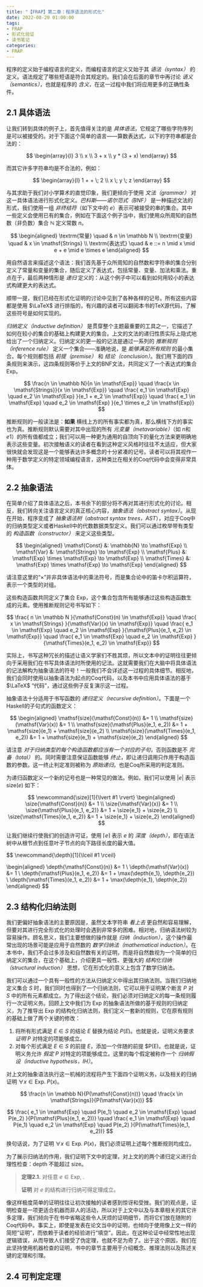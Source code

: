 ```yaml
---
title: "【FRAP】第二章：程序语法的形式化"
date: 2022-08-20 01:00:00
tags:
- FRAP
- 形式化验证
- 读书笔记
categories:
- FRAP
---
```


程序的定义始于编程语言的定义，而编程语言的定义又始于其 *语法（syntax）* 的定义。语法规定了哪些短语是符合其规定的。我们会在后面的章节中再讨论 *语义（semantics）*，也就是程序的 *含义*，在这一过程中我们将应用更多的正确性条件。

<!-- more -->

## 2.1 具体语法

让我们转到具体的例子上，首先值得关注的是 *具体语法*，它规定了哪些字符序列是可以被接受的。对于下面这个简单的语言——算数表达式，以下的字符串都是合法的：

$$
\begin{array}{l}
  3 \\
  x \\
  3 + x \\
  y * (3 + x)
\end{array}
$$

而其它许多字符串均是不合法的，例如：

$$
\begin{array}{l}
  1 + + \; 2 \\
  x \; y \; z
\end{array}
$$

与其求助于我们对小学算术的直觉印象，我们更倾向于使用 *文法（grammar）* 对这一具体语法进行形式化定义。*巴科斯——诺尔范式（BNF）* 是一种描述文法的形式，我们使用一组 *非终结符*（如下文中的 $e$）表示可被接受的串的集合。其中一些定义会使用已有的集合，例如在下面这个例子当中，我们使用众所周知的自然数（非负数）集合 $\mathbb{N}$ 定义常数 $n$。

$$
\begin{aligned}
  \textrm{常量} \quad & n \in \mathbb N \\
  \textrm{变量} \quad & x \in \mathsf{Strings} \\
  \textrm{表达式} \quad & e ::= n \mid x \mid e + e \mid e \times e
\end{aligned}
$$

用自然语言来描述这个语法：我们首先基于众所周知的自然数和字符串的集合分别定义了常量和变量的集合，随后定义了表达式，包括常量、变量、加法和乘法。重点在于，最后两种情形是 *递归* 定义的：从这个例子中可以看到如何用较小的表达式构建更大的表达式。

顺带一提，我们已经在形式化证明的讨论中见到了各种各样的记号。所有这些内容都是使用 $\LaTeX$ 进行排版的，有兴趣的读者可以翻阅本书的TeX源代码，了解这些符号是如何实现的。

*归纳定义（inductive definition）* 是贯穿整个主题最重要的工具之一，它描述了如何在较小的集合的基础上构建更大的集合。上文的文法的递归性质实际上隐式地给出了一个归纳定义。归纳定义的更一般的记法是通过一系列的 *推断规则（inference rule）* 定义一个集合——准确地说，是 *能够满足所有规则* 的最小集合。每个规则都包括 *前提（premise）* 和 *结论（conclusion）*。我们用下面的四条规则来演示，这四条规则等价于上文的BNF文法，共同定义了一个表达式的集合 $\mathsf{Exp}$。

$$
\frac{n \in \mathbb N}{n \in \mathsf{Exp}}
\quad 
\frac{x \in \mathsf{Strings}}{x \in \mathsf{Exp}}
\quad 
\frac{
  e_1 \in \mathsf{Exp}
  \quad e_2 \in \mathsf{Exp}
}{e_1 + e_2 \in \mathsf{Exp}}
\quad 
\frac{
  e_1 \in \mathsf{Exp}
  \quad e_2 \in \mathsf{Exp}
}{e_1 \times e_2 \in \mathsf{Exp}}
$$

推断规则的一般读法是：**如果** 横线上方的所有事实都为真，那么横线下方的事实也为真。推断规则默认需要对其中出现的所有 *元变量（metavariable）*（如 $n$和$e1$）的所有值都成立；我们可以用一种更为通用的自顶向下的量化方法来更明确地表示这些变量。初次接触语义的读者在看到这种定义风格时往往不太适应，但大家很快就会发现这是一个能够表达许多概念的十分紧凑的记号。读者可以将其视作一种用于数学定义的特定领域编程语言，这种类比在相关的Coq代码中会变得非常具体。

## 2.2 抽象语法

在简单介绍了具体语法之后，本书余下的部分将不再对其进行形式化的讨论。相反，我们转向关注语言定义的真正核心内容，*抽象语法（abstract syntax）*。从现在开始，程序变成了 *抽象语法树*（*abstract syntax trees，AST*），对应于Coq中的归纳类型定义或者Haskell中的代数数据类型定义。我们可以通过枚举带有类型的 *构造函数（constructor）* 来定义这些类型。

$$
\begin{aligned}
  \mathsf{Const} &: \mathbb{N} \to \mathsf{Exp} \\
  \mathsf{Var} &: \mathsf{Strings} \to \mathsf{Exp} \\
  \mathsf{Plus} &: \mathsf{Exp} \times \mathsf{Exp} \to \mathsf{Exp} \\
  \mathsf{Times} &: \mathsf{Exp} \times \mathsf{Exp} \to \mathsf{Exp}
\end{aligned}
$$

请注意这里的“$\times$”并非具体语法中的乘法符号，而是集合论中的笛卡尔积运算符，表示一个类型的对组。

这些构造函数共同定义了集合 $\mathsf{Exp}$，这个集合包含所有能够通过这些构造函数生成的元素。使用推断规则记号书写如下：

$$
\frac{
  n \in \mathbb N
}{\mathsf{Const}(n) \in \mathsf{Exp}}
\quad 
\frac{
  x \in \mathsf{Strings}
}{\mathsf{Var}(x) \in \mathsf{Exp}}
\quad 
\frac{
  e_1 \in \mathsf{Exp}
  \quad e_2 \in \mathsf{Exp}
}{\mathsf{Plus}(e_1, e_2) \in \mathsf{Exp}}
\quad 
\frac{
  e_1 \in \mathsf{Exp}
  \quad e_2 \in \mathsf{Exp}
}{\mathsf{Times}(e_1, e_2) \in \mathsf{Exp}}
$$

实际上，书写这种冗长的描述让语义学家们不胜其烦，所以文本中的证明往往更倾向于采用我们在书写具体语法时所使用的记法。这就需要我们在大脑中将具体语法的记法解构为抽象语法的符号！一般我们不会详述这一过程的具体细节。相反地，我们会同时使用以抽象语法为起点的Coq代码，以及本书中应用具体语法的基于 $\LaTeX$ “代码”，通过这些例子反复演示这一过程。

抽象语法十分适用于书写函数的 *递归定义（recursive definition）*。下面是一个Haskell的子句式的函数定义：

$$
\begin{aligned}
  \mathsf{size}(\mathsf{Const}(n)) &= 1 \\
  \mathsf{size}(\mathsf{Var}(x)) &= 1 \\
  \mathsf{size}(\mathsf{Plus}(e_1, e_2)) &= 1 + \mathsf{size}(e_1) + \mathsf{size}(e_2) \\
  \mathsf{size}(\mathsf{Times}(e_1, e_2)) &= 1 + \mathsf{size}(e_1) + \mathsf{size}(e_2)
\end{aligned}
$$

请注意 *对于归纳类型的每个构造函数都应当有一个对应的子句*，否则函数是不 *完备（total）* 的。同时需要注意保证函数能够 *终止*，即让递归调用只作用于构造函数的参数。这一终止判定准则被称为 *原始递归*，也是Coq所采用的判定准则。

为递归函数定义一个新的记号也是一种常见的做法。例如，我们可以使用 $\lvert e \rvert$ 表示 $\mathsf{size}(e)$ 如下：

$$
\newcommand{\size}[1]{\lvert #1 \rvert}
\begin{aligned}
  \size{\mathsf{Const}(n)} &= 1 \\
  \size{\mathsf{Var}(x)} &= 1 \\
  \size{\mathsf{Plus}(e_1, e_2)} &= 1 + \size{e_1} + \size{e_2} \\
  \size{\mathsf{Times}(e_1, e_2)} &= 1 + \size{e_1} + \size{e_2}
\end{aligned}
$$

让我们继续行使我们的创造许可证，使用 $\lceil e \rceil$ 表示 $e$ 的 *深度（depth）*，即在语法树中从根节点到任意叶子节点的向下路径长度的最大值。

$$
\newcommand{\depth}[1]{\lceil #1 \rceil}

\begin{aligned}
  \depth{\mathsf{Const}(n)} &= 1 \\
  \depth{\mathsf{Var}(x)} &= 1 \\
  \depth{\mathsf{Plus}(e_1, e_2)} &= 1 + \max(\depth{e_1}, \depth{e_2}) \\
  \depth{\mathsf{Times}(e_1, e_2)} &= 1 + \max(\depth{e_1}, \depth{e_2})
\end{aligned}
$$

## 2.3 结构化归纳法则

我们更偏好抽象语法的主要原因是，虽然文本字符串 *看上去* 更自然和容易理解，但要对其进行完全形式化的处理时会遇到非常多的困难。相对地，归纳语法树较为容易操作。顾名思义，我们主要想做的操作就是 *归纳（induction）*，这个操作最常出现的场景可能是应用于自然数的 *数学归纳法（mathematical induction）*。在本书中，我们不会过多涉及和自然数有关的证明，而是将自然数视为一个简单的归纳定义的集合，在这个基础上，介绍更具一般性、更强大的 *结构化归纳（structural induction）* 思想，它在形式化的意义上包含了数学归纳法。

我们可以通过一个具有一般性的方法从归纳定义中得出其归纳法则。当我们归纳地定义集合 $S$ 时，我们同时也得到了一个归纳法则，它可以用于证明某个断言 $P$ 对 $S$ 中的所有元素都成立。为了得出这个结论，我们必须对归纳定义的每一条规则履行一次证明义务。回顾上文中我们为 $\mathsf{Exp}$ 的抽象语法所做的基于规则的归纳定义，为了推导出 $\mathsf{Exp}$ 的结构化归纳法则，我们定义一套新的规则，它在原有规则的基础上做了两个关键的修改：

1. 将所有形式满足 $E \in S$ 的结论 $E$ 替换为结论 $P(E)$。也就是说，证明义务要求 *证明* $P$ 对特定的项能够成立。
2. 对每个形式满足 $E \in S$ 的前提 $E$，添加一个伴随的前提 $P(E)。也就是说，证明义务允许 *假定* $P$ 对特定的项能够成立。这里的每个假定被称作一个 *归纳假设（inductive hypothesis，IH）*。

对上文的抽象语法执行这一机械的流程将产生下面四个证明义务，以及相关的归纳证明 $\forall x \in \mathsf{Exp}. \; P(x)$。

$$
\frac{n \in \mathbb N}{P(\mathsf{Const}(n))}
\quad 
\frac{x \in \mathsf{Strings}}{P(\mathsf{Var}(x))}
$$

$$
\frac{
  e_1 \in \mathsf{Exp}
  \quad P(e_1)
  \quad e_2 \in \mathsf{Exp}
  \quad P(e_2)
}{P(\mathsf{Plus}(e_1, e_2))}
\quad 
\frac{
  e_1 \in \mathsf{Exp}
  \quad P(e_1)
  \quad e_2 \in \mathsf{Exp}
  \quad P(e_2)
}{P(\mathsf{Times}(e_1, e_2))}
$$

换句话说，为了证明 $\forall x \in \mathsf{Exp}. \; P(x)$，我们必须证明上述每个推断规则均成立。

为了展示归纳法的作用，我们证明下文中的定理，对上文的的两个递归定义进行合理性检查：depth 不能超过 size。

> **定理2.1.** 对任意 $e \in \mathsf{Exp}$, .
> 
> **证明** 对 $e$ 的结构进行归纳可得定理成立。

像这样极度简单的证明往往让初次接触的读者感到惊讶和受挫。我们的观点是，证明检查是一项更适合机器而非人的活动，所以对于上文中以及与本章相关的其它许多定理，我们倾向于在书中省略这些令人厌烦的证明细节，而将它们放在随附的Coq代码中。事实上，即使是发表在论文当中的证明，也倾向于使用像上文一样的简短“证明”，而依赖于读者的经验进行“填空”。因此，在这种论证中经常性地出现逻辑错误，从而导致人们接受了伪定理，也就不足为奇了。出于这个原因，我们在此坚持使用机器检查的证明，书中的章节主要用于介绍概念、推理法则以及陈述关键的定理和引理。

## 2.4 可判定定理

